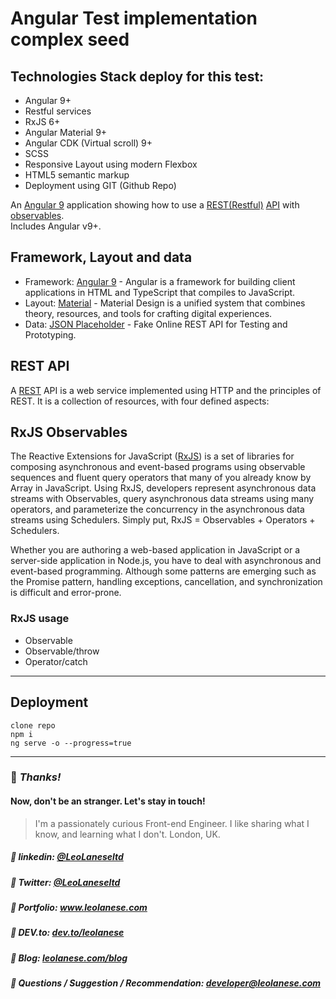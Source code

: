 # Angular Test implementation complex seed

## Technologies Stack deploy for this test:
- Angular 9+ 
- Restful services 
- RxJS 6+ 
- Angular Material 9+
- Angular CDK (Virtual scroll) 9+
- SCSS
- Responsive Layout using modern Flexbox
- HTML5 semantic markup
- Deployment using GIT (Github Repo)

An [Angular 9](https://angular.io) application showing how to use a [REST(Restful)](https://en.wikipedia.org/wiki/Representational_state_transfer) [API](https://en.wikipedia.org/wiki/Application_programming_interface) with [observables](http://reactivex.io/rxjs/class/es6/Observable.js~Observable.html).  
Includes Angular v9+.

## Framework, Layout and data
* Framework: [Angular 9](https://angular.io) - Angular is a framework for building client applications in HTML and TypeScript that compiles to JavaScript.
* Layout: [Material](https://material.io/) - Material Design is a unified system that combines theory, resources, and tools for crafting digital experiences.
* Data: [JSON Placeholder](https://jsonplaceholder.typicode.com/) - Fake Online REST API for Testing and Prototyping.

## REST API
A [REST](https://en.wikipedia.org/wiki/Representational_state_transfer) API is a web service implemented using HTTP and the principles of REST. It is a collection of resources, with four defined aspects:

## RxJS Observables
The Reactive Extensions for JavaScript ([RxJS](https://github.com/Reactive-Extensions/RxJS)) is a set of libraries for composing asynchronous and event-based programs using observable sequences and fluent query operators that many of you already know by Array in JavaScript. Using RxJS, developers represent asynchronous data streams with Observables, query asynchronous data streams using many operators, and parameterize the concurrency in the asynchronous data streams using Schedulers. Simply put, RxJS = Observables + Operators + Schedulers.  

Whether you are authoring a web-based application in JavaScript or a server-side application in Node.js, you have to deal with asynchronous and event-based programming. Although some patterns are emerging such as the Promise pattern, handling exceptions, cancellation, and synchronization is difficult and error-prone.

### RxJS usage
* Observable
* Observable/throw
* Operator/catch


---

## Deployment

```
clone repo
npm i 
ng serve -o --progress=true
```

---
### :100: <i>Thanks!</i>
#### Now, don't be an stranger. Let's stay in touch!

> I'm a passionately curious Front-end Engineer. I like sharing what I know, and learning what I don't. London, UK.

##### :radio_button: linkedin: <a href="https://www.linkedin.com/in/leolanese/" target="_blank">@LeoLaneseltd</a>
##### :radio_button: Twitter: <a href="https://twitter.com/LeoLaneseltd" target="_blank">@LeoLaneseltd</a>
##### :radio_button: Portfolio: <a href="https://www.leolanese.com" target="_blank">www.leolanese.com</a>
##### :radio_button: DEV.to: <a href="https://www.dev.to/leolanese" target="_blank">dev.to/leolanese</a>
##### :radio_button: Blog: <a href="https://www.leolanese.com/blog" target="_blank">leolanese.com/blog</a>
##### :radio_button: Questions / Suggestion / Recommendation: developer@leolanese.com


